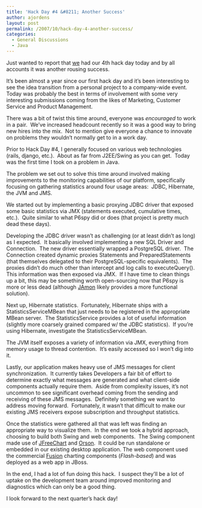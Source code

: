 ```yaml
---
title: 'Hack Day #4 &#8211; Another Success'
author: ajordens
layout: post
permalink: /2007/10/hack-day-4-another-success/
categories:
  - General Discussions
  - Java
---
```

Just wanted to report that [we][1] had our 4th hack day today and by all accounts it was another rousing success.

It&#8217;s been almost a year since our first hack day and it&#8217;s been interesting to see the idea transition from a personal project to a company-wide event.  Today was probably the best in terms of involvement with some very interesting submissions coming from the likes of Marketing, Customer Service and Product Management.

There was a bit of twist this time around, everyone was *encouraged* to work in a pair.  We&#8217;ve increased headcount recently so it was a good way to bring new hires into the mix.  Not to mention give everyone a chance to innovate on problems they wouldn&#8217;t normally get to in a work day.

Prior to Hack Day #4, I generally focused on various web technologies (rails, django, etc.).  About as far from J2EE/Swing as you can get.  Today was the first time I took on a problem in Java.  

The problem we set out to solve this time around involved making improvements to the monitoring capabilities of our platform, specifically focusing on gathering statistics around four usage areas:  JDBC, Hibernate, the JVM and JMS.

We started out by implementing a basic proxying JDBC driver that exposed some basic statistics via JMX (statements executed, cumulative times, etc.).  Quite similar to what P6spy did or does (that project is pretty much dead these days).  

Developing the JDBC driver wasn&#8217;t as challenging (or at least didn&#8217;t as long) as I expected.  It basically involved implementing a new SQL Driver and Connection.  The new driver essentially wrapped a PostgreSQL driver.  The Connection created dynamic proxies Statements and PreparedStatements (that themselves delegated to their PostgreSQL-specific equivalents).  The proxies didn&#8217;t do much other than intercept and log calls to executeQuery().  This information was then exposed via JMX.  If I have time to clean things up a bit, this may be something worth open-sourcing now that P6spy is more or less dead (although [JAmon][2] likely provides a more functional solution). 

Next up, Hibernate statistics.  Fortunately, Hibernate ships with a StatisticsServiceMBean that just needs to be registered in the appropriate MBean server.  The StatisticsService provides a lot of useful information (slightly more coarsely grained compared w/ the JDBC statistics).  If you&#8217;re using Hibernate, investigate the StatisticsServiceMBean. 

The JVM itself exposes a variety of information via JMX, everything from memory usage to thread contention.  It&#8217;s easily accessed so I won&#8217;t dig into it.

Lastly, our application makes heavy use of JMS messages for client synchronization.  It currently takes Developers a fair bit of effort to determine exactly what messages are generated and what client-side components actually require them.  Aside from complexity issues, it&#8217;s not uncommon to see significant overhead coming from the sending and receiving of these JMS messages.  Definitely something we want to address moving forward.  Fortunately, it wasn&#8217;t that difficult to make our existing JMS receivers expose subscription and throughput statistics.

Once the statistics were gathered all that was left was finding an appropriate way to visualize them.  In the end we took a hybrid approach, choosing to build both Swing and web components.  The Swing component made use of [JFreeChart][3] and [Orson][4].  It could be run standalone or embedded in our existing desktop application. The web component used the commercial [Fusion][5] charting components (*Flash-based*) and was deployed as a web app in JBoss.

In the end, I had a lot of fun doing this hack.  I suspect they&#8217;ll be a lot of uptake on the development team around improved monitoring and diagnostics which can only be a good thing.

I look forward to the next quarter&#8217;s hack day!

 [1]: http://www.genologics.com
 [2]: http://jamonapi.sourceforge.net/
 [3]: http://www.jfree.org/jfreechart/
 [4]: http://www.jfree.org/orson/
 [5]: http://www.fusioncharts.com/